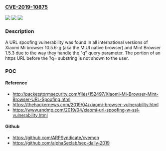 ### [CVE-2019-10875](https://cve.mitre.org/cgi-bin/cvename.cgi?name=CVE-2019-10875)
![](https://img.shields.io/static/v1?label=Product&message=n%2Fa&color=blue)
![](https://img.shields.io/static/v1?label=Version&message=n%2Fa%20&color=brightgreen)
![](https://img.shields.io/static/v1?label=Vulnerability&message=n%2Fa&color=brightgreen)

### Description

A URL spoofing vulnerability was found in all international versions of Xiaomi Mi browser 10.5.6-g (aka the MIUI native browser) and Mint Browser 1.5.3 due to the way they handle the "q" query parameter. The portion of an https URL before the ?q= substring is not shown to the user.

### POC

#### Reference
- http://packetstormsecurity.com/files/152497/Xiaomi-Mi-Browser-Mint-Browser-URL-Spoofing.html
- https://thehackernews.com/2019/04/xiaomi-browser-vulnerability.html
- https://www.andmp.com/2019/04/xiaomi-url-spoofing-w-ssl-vulnerability.html

#### Github
- https://github.com/ARPSyndicate/cvemon
- https://github.com/alphaSeclab/sec-daily-2019

